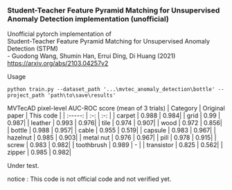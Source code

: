 ### Student-Teacher Feature Pyramid Matching for Unsupervised Anomaly Detection implementation (unofficial)
Unofficial pytorch implementation of  
Student-Teacher Feature Pyramid Matching for Unsupervised Anomaly Detection (STPM)  
\- Guodong Wang, Shumin Han, Errui Ding, Di Huang  (2021)  
https://arxiv.org/abs/2103.04257v2 

Usage 
~~~
python train.py --dataset_path '...\mvtec_anomaly_detection\bottle' --project_path 'path\to\save\results'
~~~

MVTecAD pixel-level AUC-ROC score (mean of 3 trials)
| Category | Original paper | This code |
| :-----: | :-: | :-: |
| carpet | 0.988 | 0.984|
| grid | 0.99 | 0.987|
| leather | 0.993 | 0.976|
| tile | 0.974 | 0.907|
| wood | 0.972 | 0.856|
| bottle | 0.988 | 0.957|
| cable | 0.955 | 0.519|
| capsule | 0.983 | 0.967|
| hazelnut | 0.985 | 0.903|
| metal nut | 0.976 | 0.967|
| pill | 0.978 | 0.915|
| screw | 0.983 | 0.982|
| toothbrush | 0.989 | - |
| transistor | 0.825 | 0.562|
| zipper | 0.985 | 0.982|

Under test.  

notice : This code is not official code and not verified yet.   